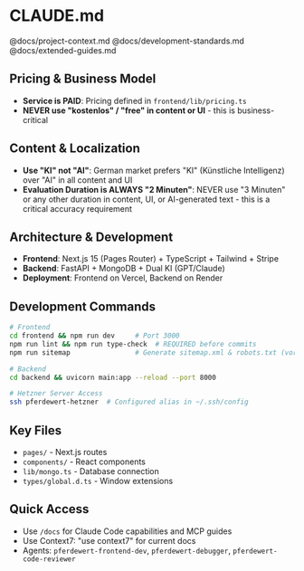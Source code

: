 # CLAUDE.md

@docs/project-context.md
@docs/development-standards.md
@docs/extended-guides.md

## Pricing & Business Model
- **Service is PAID**: Pricing defined in `frontend/lib/pricing.ts`
- **NEVER use "kostenlos" / "free" in content or UI** - this is business-critical

## Content & Localization
- **Use "KI" not "AI"**: German market prefers "KI" (Künstliche Intelligenz) over "AI" in all content and UI
- **Evaluation Duration is ALWAYS "2 Minuten"**: NEVER use "3 Minuten" or any other duration in content, UI, or AI-generated text - this is a critical accuracy requirement

## Architecture & Development
- **Frontend**: Next.js 15 (Pages Router) + TypeScript + Tailwind + Stripe
- **Backend**: FastAPI + MongoDB + Dual KI (GPT/Claude)
- **Deployment**: Frontend on Vercel, Backend on Render

## Development Commands
```bash
# Frontend
cd frontend && npm run dev     # Port 3000
npm run lint && npm run type-check  # REQUIRED before commits
npm run sitemap                # Generate sitemap.xml & robots.txt (vor deployment)

# Backend  
cd backend && uvicorn main:app --reload --port 8000

# Hetzner Server Access
ssh pferdewert-hetzner  # Configured alias in ~/.ssh/config
```

## Key Files
- `pages/` - Next.js routes
- `components/` - React components  
- `lib/mongo.ts` - Database connection
- `types/global.d.ts` - Window extensions

## Quick Access
- Use `/docs` for Claude Code capabilities and MCP guides
- Use Context7: "use context7" for current docs
- Agents: `pferdewert-frontend-dev`, `pferdewert-debugger`, `pferdewert-code-reviewer`
